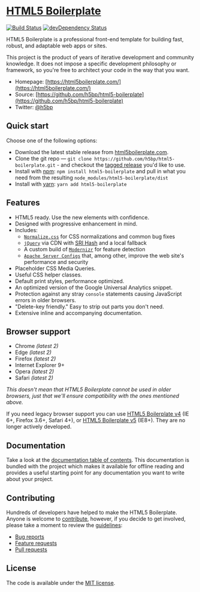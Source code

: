 
# [HTML5 Boilerplate](https://html5boilerplate.com/)

[![Build Status](https://travis-ci.org/h5bp/html5-boilerplate.svg)](https://travis-ci.org/h5bp/html5-boilerplate)
[![devDependency Status](https://david-dm.org/h5bp/html5-boilerplate/dev-status.svg)](https://david-dm.org/h5bp/html5-boilerplate#info=devDependencies)

HTML5 Boilerplate is a professional front-end template for building
fast, robust, and adaptable web apps or sites.

This project is the product of years of iterative development and
community knowledge. It does not impose a specific development
philosophy or framework, so you're free to architect your code in the
way that you want.

* Homepage: [https://html5boilerplate.com/](https://html5boilerplate.com/)
* Source: [https://github.com/h5bp/html5-boilerplate](https://github.com/h5bp/html5-boilerplate)
* Twitter: [@h5bp](https://twitter.com/h5bp)


## Quick start

Choose one of the following options:

- Download the latest stable release from
  [html5boilerplate.com](https://html5boilerplate.com/).
- Clone the git repo — `git clone
  https://github.com/h5bp/html5-boilerplate.git` - and checkout the
  [tagged release](https://github.com/h5bp/html5-boilerplate/releases)
  you'd like to use.
- Install with [npm](https://www.npmjs.com/): `npm install html5-boilerplate` and pull in what you need from the resulting `node_modules/html5-boilerplate/dist`
- Install with [yarn](https://yarnpkg.com/): `yarn add html5-boilerplate`


## Features

* HTML5 ready. Use the new elements with confidence.
* Designed with progressive enhancement in mind.
* Includes:
  * [`Normalize.css`](https://necolas.github.com/normalize.css/)
    for CSS normalizations and common bug fixes
  * [`jQuery`](https://jquery.com/) via CDN with [SRI Hash](https://developer.mozilla.org/en-US/docs/Web/Security/Subresource_Integrity) and a local fallback
  * A custom build of [`Modernizr`](https://modernizr.com/) for feature
    detection
  * [`Apache Server Configs`](https://github.com/h5bp/server-configs-apache)
    that, among other, improve the web site's performance and security
* Placeholder CSS Media Queries.
* Useful CSS helper classes.
* Default print styles, performance optimized.
* An optimized version of the Google Universal Analytics snippet.
* Protection against any stray `console` statements causing JavaScript
  errors in older browsers.
* "Delete-key friendly." Easy to strip out parts you don't need.
* Extensive inline and accompanying documentation.


## Browser support

* Chrome *(latest 2)*
* Edge *(latest 2)*
* Firefox *(latest 2)*
* Internet Explorer 9+
* Opera *(latest 2)*
* Safari *(latest 2)*

*This doesn't mean that HTML5 Boilerplate cannot be used in older browsers,
just that we'll ensure compatibility with the ones mentioned above.*

If you need legacy browser support you
can use [HTML5 Boilerplate v4](https://github.com/h5bp/html5-boilerplate/tree/v4) (IE 6+, Firefox 3.6+, Safari 4+),
or [HTML5 Boilerplate v5](https://github.com/h5bp/html5-boilerplate/tree/v5.0.0) (IE8+). They are no longer actively developed.


## Documentation

Take a look at the [documentation table of contents](dist/doc/TOC.md).
This documentation is bundled with the project which makes it 
available for offline reading and provides a useful starting point for
any documentation you want to write about your project.


## Contributing

Hundreds of developers have helped to make the HTML5 Boilerplate. Anyone is welcome to [contribute](.github/CONTRIBUTING.md),
however, if you decide to get involved, please take a moment to review
the [guidelines](.github/CONTRIBUTING.md):

* [Bug reports](.github/CONTRIBUTING.md#bugs)
* [Feature requests](.github/CONTRIBUTING.md#features)
* [Pull requests](.github/CONTRIBUTING.md#pull-requests)


## License

The code is available under the [MIT license](LICENSE.txt).
